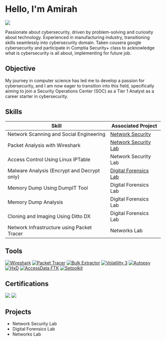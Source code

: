 # Hello, I'm Amirah
<a href="https://www.linkedin.com/in/amirah08"><img src="https://img.shields.io/badge/-LinkedIn-0072b1?&style=for-the-badge&logo=linkedin&logoColor=white" /></a>

Passionate about cybersecurity, driven by problem-solving and curiosity about technology. Experienced in manufacturing industry, transitioning skills seamlessly into cybersecurity domain. Taken cousera google cybersecurity and participate in Comptia Security+ class to acknowledge what is cybersecurity is all about, implementing for future job.

## Objective
My journey in computer science has led me to develop a passion for cybersecurity, and I am now eager to transition into this field, specifically aiming to join a Security Operations Center (SOC) as a Tier 1 Analyst as a career starter in cybersecurity.

## Skills
| Skill                                         | Associated Project         |
|-----------------------------------------------|----------------------------|
| Network Scanning and Social Engineering       | <a href="https://google.com">Network Security</a>|
| Packet Analysis with Wireshark                | <a href="https://youtu.be/QIUnAdbNwbs"> Network Security Lab</a>|
| Access Control Using Linux IPTable            | Network Security Lab|
| Malware Analysis (Encrypt and Decrypt only)   | <a href="https://youtu.be/d5rQ-vlYqYo">Digital Forensics Lab</a>|
| Memory Dump Using DumpIT Tool                 | Digital Forensics Lab|
| Memory Dump Analysis                          | Digital Forensics Lab|
| Cloning and Imaging Using Ditto DX            | Digital Forensics Lab|
| Network Infrastructure using Packet Tracer    | Networks Lab|


## Tools
[![Wireshark](https://img.shields.io/badge/-Wireshark-1679A7?&style=for-the-badge&logo=Wireshark&logoColor=white)](https://www.wireshark.org/)
[![Packet Tracer](https://img.shields.io/badge/-Packet%20Tracer-000000?&style=for-the-badge&logo=Cisco&logoColor=white)](https://www.netacad.com/courses/packet-tracer)
[![Bulk Extractor](https://img.shields.io/badge/-Bulk%20Extractor-000000?&style=for-the-badge)](https://github.com/simsong/bulk_extractor)
[![Volatility 3](https://img.shields.io/badge/-Volatility%203-000000?&style=for-the-badge)](https://www.volatilityfoundation.org/)
[![Autopsy](https://img.shields.io/badge/-Autopsy-000000?&style=for-the-badge)](https://www.sleuthkit.org/autopsy/)
[![HxD](https://img.shields.io/badge/-HxD-000000?&style=for-the-badge)](https://mh-nexus.de/en/hxd/)
[![AccessData FTK](https://img.shields.io/badge/-AccessData%20FTK-000000?&style=for-the-badge)](https://accessdata.com/products-services/forensic-toolkit-ftk)
[![Setoolkit](https://img.shields.io/badge/-Setoolkit-000000?&style=for-the-badge)](https://github.com/trustedsec/social-engineer-toolkit)


## Certifications
<div>
<img src="https://img.shields.io/badge/-Security%2B-FF0000?&style=for-the-badge&logo=CompTIA&logoColor=white" />
<img src="https://img.shields.io/badge/Coursera-%230056D2.svg?style=for-the-badge&logo=Coursera&logoColor=white" />
</div>

## Projects
- Network Security Lab
- Digital Forensics Lab
- Networks Lab

